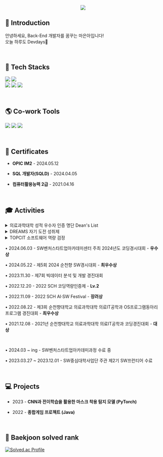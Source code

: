 <div align=center>
<img src="https://capsule-render.vercel.app/api?type=waving&color=auto&height=150&section=header&fontSize=70" />	
</div>

## 🎨 Introduction 
안녕하세요, Back-End 개발자를 꿈꾸는 마은아입니다! <br>
오늘 하루도 Devdays🌼

<br>

## 🍁 Tech Stacks 
<img src="https://img.shields.io/badge/spring-6DB33F?style=for-the-badge&logo=spring&logoColor=white"> <img src="https://img.shields.io/badge/springboot-6DB33F?style=for-the-badge&logo=springboot&logoColor=white"><br>
<img src="https://img.shields.io/badge/C++-00599C?style=for-the-badge&logo=c%2B%2B&logoColor=white"> <img src="https://img.shields.io/badge/Python-3776AB?style=for-the-badge&logo=Python&logoColor=white"/> <img src="https://img.shields.io/badge/MySQL-4479A1?style=for-the-badge&logo=MySQL&logoColor=white" />
	
<br>

## 🌎 Co-work Tools 
<img src="https://img.shields.io/badge/notion-000000?style=for-the-badge&logo=notion&logoColor=white"> <img src="https://img.shields.io/badge/Discord-5865F2?style=for-the-badge&logo=Discord&logoColor=white"/> <img src="https://img.shields.io/badge/github-181717?style=for-the-badge&logo=github&logoColor=white">

<br>

## 📄 Certificates 
- **OPIC IM2** - 2024.05.12 <br>

- **SQL 개발자(SQLD)** - 2024.04.05 <br>

- **컴퓨터활용능력 2급** - 2021.04.16 <br>

<br>

## 🎓 Activities 
<details>
  <summary> 의료과학대학 성적 우수자 인증 명단 Dean's List </summary>
	
  • 2024.02.29 - 2023학년도 2학기 <br>
	
  • 2023.08.28 - 2023학년도 1학기 <br>
  
  • 2023.02.28 - 2022학년도 2학기 <br>
  
  • 2022.08.31 - 2022학년도 1학기 <br>
</details>
<details>
  <summary> DREAMS 자기 도전 성취제 </summary>
	
  • 2024.01.05 - 2023학년도 2학기 DREAMS 자기 도전 성취제 - **장려상** <br>
	
  • 2023.08.04 - 2023학년도 1학기 DREAMS 자기 도전 성취제 - **우수상** <br>
</details>
<details>
  <summary> TOPCIT 소프트웨어 역량 검정 </summary>
	
  • 2024.05.18 - 21회 정기평가 TOPCIT 소프트웨어 역량 검정 - **533점 (수준 3)** <br>
	
  • 2023.10.28 - 20회 정기평가 TOPCIT 소프트웨어 역량 검정 - **488점 (수준 3)** <br>

  • 2023.05.20 - 19회 정기평가 TOPCIT 소프트웨어 역량 검정 - **256점 (수준 2)** <br>

  • 2022.10.29 - 18회 정기평가 TOPCIT 소프트웨어 역량 검정 - **205점 (수준 2)** <br>
</details>

• 2024.06.03 - SW벤처스타트업아카데미센터 주최 2024년도 코딩경시대회 - **우수상** <br>

• 2024.05.22 - 제5회 2024 순천향 SW경시대회 - **최우수상** <br>

• 2023.11.30 - 제7회 빅데이터 분석 및 개발 경진대회 <br>

• 2022.12.20 - 2022 SCH 코딩역량인증제 - **Lv.2** <br>

• 2022.11.09 - 2022 SCH AI·SW Festival - **장려상** <br>

• 2022.08.22 - 제3회 순천향대학교 의료과학대학 의료IT공학과 OS프로그램동아리 프로그램 경진대회 - **최우수상** <br>

• 2021.12.08 - 2021년 순천향대학교 의료과학대학 의료IT공학과 코딩경진대회 - **대상** <br>

<br>

• 2024.03 ~ ing - SW벤처스타트업아카데미과정 수료 중<br>

• 2023.03.27 ~ 2023.12.01 - SW중심대학사업단 주관 제2기 SW프런티어 수료 <br>

<br>

## 💻 Projects 
- 2023 - **CNN과 전이학습을 활용한 마스크 착용 탐지 모델 (PyTorch)** <br>

- 2022 - **종합게임 프로젝트 (Java)** <br>

<br>

## 👑 Baekjoon solved rank 
[![Solved.ac Profile](http://mazassumnida.wtf/api/v2/generate_badge?boj=bs03127)](https://solved.ac/bs03127)

<!--
<div>
<h3>📖 Git 📖</h3>
	
![Anurag's GitHub stats](https://github-readme-stats.vercel.app/api?username=mana4408&hide=contribs,prs&show_icons=true&theme=graywhite)
</div>
--!>
